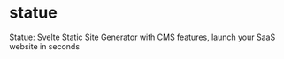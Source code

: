 # statue
Statue: Svelte Static Site Generator with CMS features, launch your SaaS website in seconds
